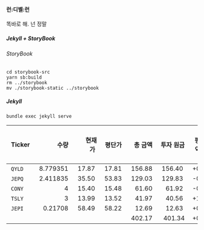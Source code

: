 #### 런:디벨:런


똑바로 해. 넌 정말


##### Jekyll + StoryBook


###### StoryBook
```
cd storybook-src
yarn sb:build
rm ../storybook
mv ./storybook-static ../storybook
```

##### Jekyll
```
bundle exec jekyll serve
```




| Ticker |     수량 |  현재가 | 평단가 |  총 금액 |투자 원금 |평가손익 (A)|평가손익|누적 배당금|     실제 손익 (A)+(B)| 
|:-------|---------:|------:|------:|-------:|-------:|------:|------:|------:|------:| 
| `QYLD` | 8.779351 | 17.87 | 17.81 | 156.88 | 156.40 | +0.47 | +0.3% |  0.00 | +0.47 | 
| `JEPQ` | 2.411835 | 35.50 | 53.83 | 129.03 | 129.83 | -0.80 | -0.6% |  0.00 | -0.80 | 
| `CONY` |        4 | 15.40 | 15.48 |  61.60 |  61.92 | -0.32 | -0.5% |  0.00 | -0.32 | 
| `TSLY` |        3 | 13.99 | 13.52 |  41.97 |  40.56 | +1.41 | +3.4% |  0.00 | +1.41 | 
| `JEPI` |  0.21708 | 58.49 | 58.22 |  12.69 |  12.63 | +0.05 | +0.4% |  0.00 | +0.05 | 
|        |          |       |       | 402.17 |  401.34| +0.81 |       |    0  | +0.81 |
